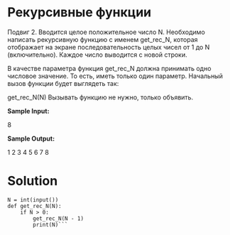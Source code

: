 # Рекурсивные функции

Подвиг 2. Вводится целое положительное число N. Необходимо написать рекурсивную функцию с именем get_rec_N, которая отображает на экране последовательность целых чисел от 1 до N (включительно). Каждое число выводится с новой строки. 

В качестве параметра функция get_rec_N должна принимать одно числовое значение. То есть, иметь только один параметр. Начальный вызов функции будет выглядеть так:

get_rec_N(N)
Вызывать функцию не нужно, только объявить.

__Sample Input:__

8

__Sample Output:__

1
2
3
4
5
6
7
8

# Solution


```
N = int(input())
def get_rec_N(N):
    if N > 0:
        get_rec_N(N - 1)
        print(N)```

